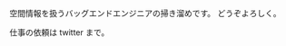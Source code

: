 <!--
.. title: chizuwota
.. slug: index
.. date: 1970-01-01 00:00:00 UTC
.. tags: 
.. link:
.. description: Fake Site version 1, welcome page!
-->

空間情報を扱うバッグエンドエンジニアの掃き溜めです。
どうぞよろしく。

仕事の依頼は twitter まで。

<!-- .. class:: jumbotron col-md-6 -->

<!-- .. admonition:: This is a Fake Site

    It pretends to be about things, but is really just an example.

    .. raw:: html

       <a href="https://getnikola.com/" class="btn btn-primary btn-lg">Click Me!</a>
       -->
 


<!-- .. class:: col-md-5

Lorem ipsum dolor sit amet, consectetur adipiscing elit. Mauris non nunc turpis.
Phasellus a ullamcorper leo. Sed fringilla dapibus orci eu ornare. Quisque
gravida quam a mi dignissim consequat. Morbi sed iaculis mi. Vivamus ultrices
mattis euismod. Mauris aliquet magna eget mauris volutpat a egestas leo rhoncus.
In hac habitasse platea dictumst. Ut sed mi arcu. Nullam id massa eu orci
convallis accumsan. Nunc faucibus sodales justo ac ornare. In eu congue eros.
Pellentesque iaculis risus urna. Proin est lorem, scelerisque non elementum at,
semper vel velit. Phasellus consectetur orci vel tortor tempus imperdiet. Class
aptent taciti sociosqu ad litora torquent per conubia nostra, per inceptos
himenaeos.

.. class:: col-md-3

::

    ls -lrt -->
